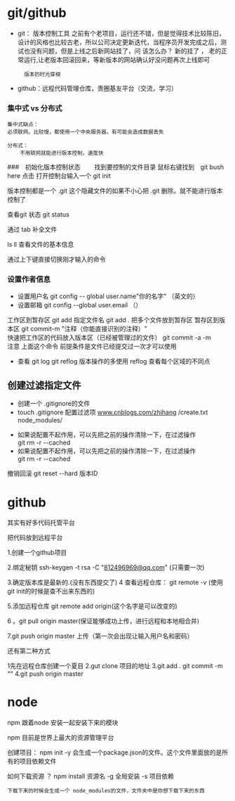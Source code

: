 # git/github

 - git： 版本控制工具
         之前有个老项目，运行还不错，但是觉得技术比较陈旧，设计的风格也比较古老，所以公司决定更新迭代，当程序员开发完成之后，测试也没有问题，但是上线之后新网站挂了，问 该怎么办？
         新的挂了 ， 老的正常运行,让老版本回滚回来，等新版本的网站确认好没问题再次上线即可
         
         版本的时光穿梭
          
 - github：远程代码管理仓库，贵圈基友平台（交流，学习）
 

 ### 集中式 vs 分布式

    集中式缺点：
    必须联网。比较慢，都使用一个中央服务器。有可能会造成数据丢失

    分布式：
        不用联网就能进行版本控制，速度快


###　初始化版本控制状态　　
    找到要控制的文件目录 鼠标右键找到　git bush  here 点击
    打开控制台输入一个 git init 
 
   版本控制都是一个 .git 这个隐藏文件的如果不小心把 .git 
   删除。就不能进行版本控制了

   查看git 状态   git status

   通过 tab  补全文件

   ls ll 查看文件的基本信息

   通过上下键直接切换刚才输入的命令
###  设置作者信息
  - 设置用户名  git config -- global user.name"你的名字" （英文的）
  - 设置邮箱 git config --global user.email （）


   工作区到暂存区 
        git add  指定文件名
        git add . 把多个文件放到暂存区
        暂存区到版本区
        git commit-m "注释（你能直接识别的注释）"       
        快速把工作区的代码放入版本区（已经被管理过的文件）
        git commit -a -m                            
        注意 上面这个命令 前提条件是文件已经提交过一次才可以使用 
 - 查看 
  git log
  git reflog
  版本操作的多使用 reflog
  查看每个区域的不同点

## 创建过滤指定文件
 - 创建一个 .gitignore的文件
  - touch     .gitignore 
  配置过滤项
  www.cnblogs.com/zhihang
    /create.txt 
     node_modules/
         

 +   如果说配置不起作用，可以先把之前的操作清除一下，在过滤操作     
git rm -r --cached
 +   如果说配置不起作用，可以先把之前的操作清除一下，在过滤操作     
git rm -r --cached

撤销回滚
git reset --hard 版本ID


# github
 其实有好多代码托管平台


 把代码放到远程平台

 1.创建一个github项目

 2.绑定秘钥 
   ssh-keygen -t rsa -C "812496969@qq.com" (只需要一次)

   3.确定版本库是最新的.(没有东西提交了)
  4 查看远程仓库：
  git remote -v (使用git init的时候是查不出来东西的)

  5.添加远程仓库
   git remote add origin(这个名字是可以改变的) 

   6 。git pull origin master(保证能够成功上传，进行远程和本地相合并)

  7.git push origin master 上传（第一次会出现让输入用户名和密码）


还有第二种方式

1先在远程仓库创建一个夏目
2.gut clone 项目的地址
3.git add . git commit -m ""
4.git push origin master


# node
 npm 跟着node 安装一起安装下来的模块

 npm 目前是世界上最大的资源管理平台

 创建项目：
   npm init -y 会生成一个package.json的文件。这个文件里面放的是所有的项目依赖文件

 如何下载资源 ？
    npm  install 资源名 
    -g 全局安装
    -s 项目依赖


    下载下来的时候会生成一个 node_modules的文件，文件夹中是你想下载下来的东西